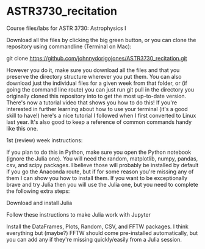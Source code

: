 # ASTR3730_recitation

Course files/labs for ASTR 3730: Astrophysics I

Download all the files by clicking the big green button, or you can clone the repository using commandline (Terminal on Mac):

git clone https://github.com/johnnydorigojones/ASTR3730_recitation.git

However you do it, make sure you download all the files and that you preserve the directory structure wherever you put them. You can also download just the individual files for a given week from that folder, or (if going the command line route) you can just run git pull in the directory you originally cloned this repository into to get the most up-to-date version. There's now a tutorial video that shows you how to do this! If you're interested in further learning about how to use your terminal (it's a good skill to have!) here's a nice tutorial I followed when I first converted to Linux last year. It's also good to keep a reference of common commands handy like this one.


1st (review) week instructions:

If you plan to do this in Python, make sure you open the Python notebook (ignore the Julia one). You will need the random, matplotlib, numpy, pandas, csv, and scipy packages. I believe those will probably be installed by default if you go the Anaconda route, but if for some reason you're missing any of them I can show you how to install them. If you want to be exceptionally brave and try Julia then you will use the Julia one, but you need to complete the following extra steps:

Download and install Julia

Follow these instructions to make Julia work with Jupyter

Install the DataFrames, Plots, Random, CSV, and FFTW packages. I think everything but (maybe?) FFTW should come pre-installed automatically, but you can add any if they're missing quickly/easily from a Julia session.
